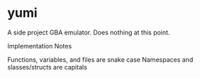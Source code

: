 # yumi

A side project GBA emulator. Does nothing at this point.


Implementation Notes

Functions, variables, and files are snake case
Namespaces and slasses/structs are capitals